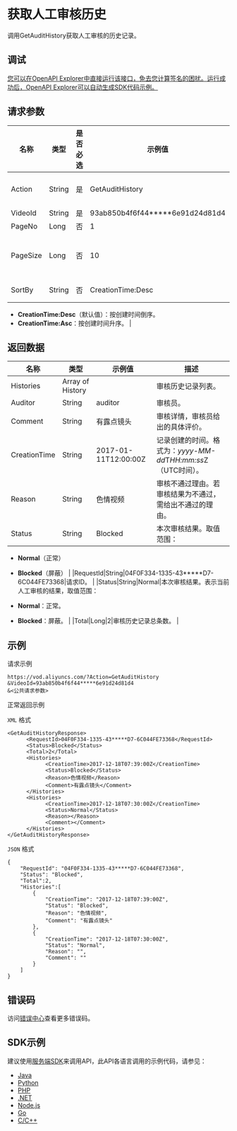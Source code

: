 # 获取人工审核历史

调用GetAuditHistory获取人工审核的历史记录。

## 调试

[您可以在OpenAPI Explorer中直接运行该接口，免去您计算签名的困扰。运行成功后，OpenAPI Explorer可以自动生成SDK代码示例。](https://api.aliyun.com/#product=vod&api=GetAuditHistory&type=RPC&version=2017-03-21)

## 请求参数

|名称|类型|是否必选|示例值|描述|
|--|--|----|---|--|
|Action|String|是|GetAuditHistory|系统规定参数。取值：**GetAuditHistory**。 |
|VideoId|String|是|93ab850b4f6f44\*\*\*\*\*6e91d24d81d4|视频ID。 |
|PageNo|Long|否|1|页号。默认值为**1**。 |
|PageSize|Long|否|10|分页大小，每页显示条数。默认值为**10**，最大值为**100**。 |
|SortBy|String|否|CreationTime:Desc|结果排序。取值范围：

 -   **CreationTime:Desc**（默认值）：按创建时间倒序。
-   **CreationTime:Asc**：按创建时间升序。 |

## 返回数据

|名称|类型|示例值|描述|
|--|--|---|--|
|Histories|Array of History| |审核历史记录列表。 |
|Auditor|String|auditor|审核员。 |
|Comment|String|有露点镜头|审核详情，审核员给出的具体评价。 |
|CreationTime|String|2017-01-11T12:00:00Z|记录创建的时间。格式为：*yyyy-MM-dd*T*HH:mm:ss*Z（UTC时间）。 |
|Reason|String|色情视频|审核不通过理由。若审核结果为不通过，需给出不通过的理由。 |
|Status|String|Blocked|本次审核结果。取值范围：

 -   **Normal**（正常）
-   **Blocked**（屏蔽） |
|RequestId|String|04F0F334-1335-43\*\*\*\*\*D7-6C044FE73368|请求ID。 |
|Status|String|Normal|本次审核结果。表示当前人工审核的结果，取值范围：

 -   **Normal**：正常。
-   **Blocked**：屏蔽。 |
|Total|Long|2|审核历史记录总条数。 |

## 示例

请求示例

```
https://vod.aliyuncs.com/?Action=GetAuditHistory
&VideoId=93ab850b4f6f44*****6e91d24d81d4
&<公共请求参数>
```

正常返回示例

`XML` 格式

```
<GetAuditHistoryResponse>
      <RequestId>04F0F334-1335-43*****D7-6C044FE73368</RequestId>
	  <Status>Blocked</Status>
	  <Total>2</Total>
	  <Histories>
		    <CreationTime>2017-12-18T07:39:00Z</CreationTime>
		    <Status>Blocked</Status>
		    <Reason>色情视频</Reason>
		    <Comment>有露点镜头</Comment>
	  </Histories>
	  <Histories>
		    <CreationTime>2017-12-18T07:30:00Z</CreationTime>
		    <Status>Normal</Status>
		    <Reason></Reason>
		    <Comment></Comment>
	  </Histories>
</GetAuditHistoryResponse>
```

`JSON` 格式

```
{
    "RequestId": "04F0F334-1335-43*****D7-6C044FE73368",
    "Status": "Blocked",
    "Total":2,
    "Histories":[
        {
            "CreationTime": "2017-12-18T07:39:00Z",
            "Status": "Blocked",
            "Reason": "色情视频",
            "Comment": "有露点镜头"
        },
        {
            "CreationTime": "2017-12-18T07:30:00Z",
            "Status": "Normal",
            "Reason": "",
            "Comment": ""
        }
    ]
}
```

## 错误码

访问[错误中心](https://error-center.aliyun.com/status/product/vod)查看更多错误码。

## SDK示例

建议使用[服务端SDK](~~101789~~)来调用API，此API各语言调用的示例代码，请参见：

-   [Java](~~61063~~)
-   [Python](~~61054~~)
-   [PHP](~~61069~~)
-   [.NET](~~84750~~)
-   [Node.js](~~101396~~)
-   [Go](~~101411~~)
-   [C/C++](~~101261~~)

